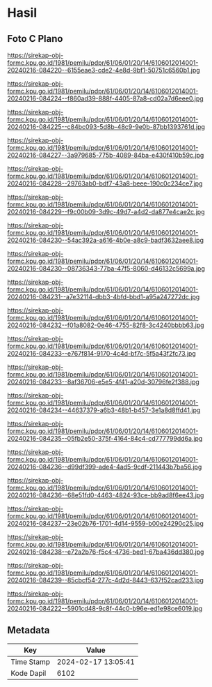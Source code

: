 # Hasil

## Foto C Plano

https://sirekap-obj-formc.kpu.go.id/1981/pemilu/pdpr/61/06/01/20/14/6106012014001-20240216-084220--6155eae3-cde2-4e8d-9bf1-50751c6560b1.jpg

https://sirekap-obj-formc.kpu.go.id/1981/pemilu/pdpr/61/06/01/20/14/6106012014001-20240216-084224--f860ad39-888f-4405-87a8-cd02a7d6eee0.jpg

https://sirekap-obj-formc.kpu.go.id/1981/pemilu/pdpr/61/06/01/20/14/6106012014001-20240216-084225--c84bc093-5d8b-48c9-9e0b-87bb1393761d.jpg

https://sirekap-obj-formc.kpu.go.id/1981/pemilu/pdpr/61/06/01/20/14/6106012014001-20240216-084227--3a979685-775b-4089-84ba-e430f410b59c.jpg

https://sirekap-obj-formc.kpu.go.id/1981/pemilu/pdpr/61/06/01/20/14/6106012014001-20240216-084228--29763ab0-bdf7-43a8-beee-190c0c234ce7.jpg

https://sirekap-obj-formc.kpu.go.id/1981/pemilu/pdpr/61/06/01/20/14/6106012014001-20240216-084229--f9c00b09-3d9c-49d7-a4d2-da877e4cae2c.jpg

https://sirekap-obj-formc.kpu.go.id/1981/pemilu/pdpr/61/06/01/20/14/6106012014001-20240216-084230--54ac392a-a616-4b0e-a8c9-badf3632aee8.jpg

https://sirekap-obj-formc.kpu.go.id/1981/pemilu/pdpr/61/06/01/20/14/6106012014001-20240216-084230--08736343-77ba-47f5-8060-d46132c5699a.jpg

https://sirekap-obj-formc.kpu.go.id/1981/pemilu/pdpr/61/06/01/20/14/6106012014001-20240216-084231--a7e32114-dbb3-4bfd-bbd1-a95a247272dc.jpg

https://sirekap-obj-formc.kpu.go.id/1981/pemilu/pdpr/61/06/01/20/14/6106012014001-20240216-084232--f01a8082-0e46-4755-82f8-3c4240bbbb63.jpg

https://sirekap-obj-formc.kpu.go.id/1981/pemilu/pdpr/61/06/01/20/14/6106012014001-20240216-084233--e767f814-9170-4c4d-bf7c-5f5a43f2fc73.jpg

https://sirekap-obj-formc.kpu.go.id/1981/pemilu/pdpr/61/06/01/20/14/6106012014001-20240216-084233--8af36706-e5e5-4f41-a20d-30796fe2f388.jpg

https://sirekap-obj-formc.kpu.go.id/1981/pemilu/pdpr/61/06/01/20/14/6106012014001-20240216-084234--44637379-a6b3-48b1-b457-3e1a8d8ffd41.jpg

https://sirekap-obj-formc.kpu.go.id/1981/pemilu/pdpr/61/06/01/20/14/6106012014001-20240216-084235--05fb2e50-375f-4164-84c4-cd777799dd6a.jpg

https://sirekap-obj-formc.kpu.go.id/1981/pemilu/pdpr/61/06/01/20/14/6106012014001-20240216-084236--d99df399-ade4-4ad5-9cdf-211443b7ba56.jpg

https://sirekap-obj-formc.kpu.go.id/1981/pemilu/pdpr/61/06/01/20/14/6106012014001-20240216-084236--68e51fd0-4463-4824-93ce-bb9ad8f6ee43.jpg

https://sirekap-obj-formc.kpu.go.id/1981/pemilu/pdpr/61/06/01/20/14/6106012014001-20240216-084237--23e02b76-1701-4d14-9559-b00e24290c25.jpg

https://sirekap-obj-formc.kpu.go.id/1981/pemilu/pdpr/61/06/01/20/14/6106012014001-20240216-084238--e72a2b76-f5c4-4736-bed1-67ba436dd380.jpg

https://sirekap-obj-formc.kpu.go.id/1981/pemilu/pdpr/61/06/01/20/14/6106012014001-20240216-084239--85cbcf54-277c-4d2d-8443-637f52cad233.jpg

https://sirekap-obj-formc.kpu.go.id/1981/pemilu/pdpr/61/06/01/20/14/6106012014001-20240216-084222--5901cd48-9c8f-44c0-b96e-ed1e98ce6019.jpg


## Metadata

| Key        | Value               |
| ---------- | ------------------- |
| Time Stamp | 2024-02-17 13:05:41 |
| Kode Dapil | 6102                |



